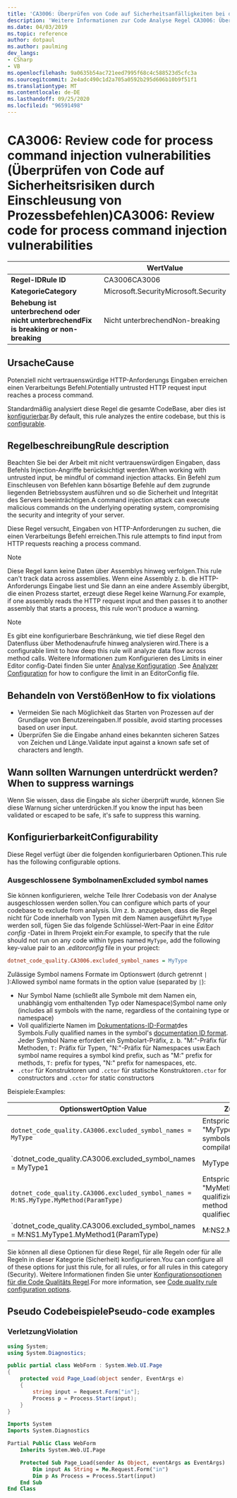 ```yaml
---
title: 'CA3006: Überprüfen von Code auf Sicherheitsanfälligkeiten bei der Prozess Befehls Injektion (Code Analyse)'
description: 'Weitere Informationen zur Code Analyse Regel CA3006: Überprüfen von Code auf Sicherheitsrisiken bei der Prozess Eingabe'
ms.date: 04/03/2019
ms.topic: reference
author: dotpaul
ms.author: paulming
dev_langs:
- CSharp
- VB
ms.openlocfilehash: 9a0635b54ac721eed7995f68c4c588523d5cfc3a
ms.sourcegitcommit: 2e4adc490c1d2a705a0592b295d606b10b9f51f1
ms.translationtype: MT
ms.contentlocale: de-DE
ms.lasthandoff: 09/25/2020
ms.locfileid: "96591498"
---
```

# <a name="ca3006-review-code-for-process-command-injection-vulnerabilities"></a><span data-ttu-id="aab22-103">CA3006: Review code for process command injection vulnerabilities (Überprüfen von Code auf Sicherheitsrisiken durch Einschleusung von Prozessbefehlen)</span><span class="sxs-lookup"><span data-stu-id="aab22-103">CA3006: Review code for process command injection vulnerabilities</span></span>

| | <span data-ttu-id="aab22-104">Wert</span><span class="sxs-lookup"><span data-stu-id="aab22-104">Value</span></span> |
|-|-|
| <span data-ttu-id="aab22-105">**Regel-ID**</span><span class="sxs-lookup"><span data-stu-id="aab22-105">**Rule ID**</span></span> |<span data-ttu-id="aab22-106">CA3006</span><span class="sxs-lookup"><span data-stu-id="aab22-106">CA3006</span></span>|
| <span data-ttu-id="aab22-107">**Kategorie**</span><span class="sxs-lookup"><span data-stu-id="aab22-107">**Category**</span></span> |<span data-ttu-id="aab22-108">Microsoft.Security</span><span class="sxs-lookup"><span data-stu-id="aab22-108">Microsoft.Security</span></span>|
| <span data-ttu-id="aab22-109">**Behebung ist unterbrechend oder nicht unterbrechend**</span><span class="sxs-lookup"><span data-stu-id="aab22-109">**Fix is breaking or non-breaking**</span></span> |<span data-ttu-id="aab22-110">Nicht unterbrechend</span><span class="sxs-lookup"><span data-stu-id="aab22-110">Non-breaking</span></span>|

## <a name="cause"></a><span data-ttu-id="aab22-111">Ursache</span><span class="sxs-lookup"><span data-stu-id="aab22-111">Cause</span></span>

<span data-ttu-id="aab22-112">Potenziell nicht vertrauenswürdige HTTP-Anforderungs Eingaben erreichen einen Verarbeitungs Befehl.</span><span class="sxs-lookup"><span data-stu-id="aab22-112">Potentially untrusted HTTP request input reaches a process command.</span></span>

<span data-ttu-id="aab22-113">Standardmäßig analysiert diese Regel die gesamte CodeBase, aber dies ist [konfigurierbar](#configurability).</span><span class="sxs-lookup"><span data-stu-id="aab22-113">By default, this rule analyzes the entire codebase, but this is [configurable](#configurability).</span></span>

## <a name="rule-description"></a><span data-ttu-id="aab22-114">Regelbeschreibung</span><span class="sxs-lookup"><span data-stu-id="aab22-114">Rule description</span></span>

<span data-ttu-id="aab22-115">Beachten Sie bei der Arbeit mit nicht vertrauenswürdigen Eingaben, dass Befehls Injection-Angriffe berücksichtigt werden.</span><span class="sxs-lookup"><span data-stu-id="aab22-115">When working with untrusted input, be mindful of command injection attacks.</span></span> <span data-ttu-id="aab22-116">Ein Befehl zum Einschleusen von Befehlen kann bösartige Befehle auf dem zugrunde liegenden Betriebssystem ausführen und so die Sicherheit und Integrität des Servers beeinträchtigen.</span><span class="sxs-lookup"><span data-stu-id="aab22-116">A command injection attack can execute malicious commands on the underlying operating system, compromising the security and integrity of your server.</span></span>

<span data-ttu-id="aab22-117">Diese Regel versucht, Eingaben von HTTP-Anforderungen zu suchen, die einen Verarbeitungs Befehl erreichen.</span><span class="sxs-lookup"><span data-stu-id="aab22-117">This rule attempts to find input from HTTP requests reaching a process command.</span></span>

> [!NOTE]
> <span data-ttu-id="aab22-118">Diese Regel kann keine Daten über Assemblys hinweg verfolgen.</span><span class="sxs-lookup"><span data-stu-id="aab22-118">This rule can't track data across assemblies.</span></span> <span data-ttu-id="aab22-119">Wenn eine Assembly z. b. die HTTP-Anforderungs Eingabe liest und Sie dann an eine andere Assembly übergibt, die einen Prozess startet, erzeugt diese Regel keine Warnung.</span><span class="sxs-lookup"><span data-stu-id="aab22-119">For example, if one assembly reads the HTTP request input and then passes it to another assembly that starts a process, this rule won't produce a warning.</span></span>

> [!NOTE]
> <span data-ttu-id="aab22-120">Es gibt eine konfigurierbare Beschränkung, wie tief diese Regel den Datenfluss über Methodenaufrufe hinweg analysieren wird.</span><span class="sxs-lookup"><span data-stu-id="aab22-120">There is a configurable limit to how deep this rule will analyze data flow across method calls.</span></span> <span data-ttu-id="aab22-121">Weitere Informationen zum Konfigurieren des Limits in einer Editor config-Datei finden Sie unter [Analyse Konfiguration](https://github.com/dotnet/roslyn-analyzers/blob/master/docs/Analyzer%20Configuration.md#dataflow-analysis) .</span><span class="sxs-lookup"><span data-stu-id="aab22-121">See [Analyzer Configuration](https://github.com/dotnet/roslyn-analyzers/blob/master/docs/Analyzer%20Configuration.md#dataflow-analysis) for how to configure the limit in an EditorConfig file.</span></span>

## <a name="how-to-fix-violations"></a><span data-ttu-id="aab22-122">Behandeln von Verstößen</span><span class="sxs-lookup"><span data-stu-id="aab22-122">How to fix violations</span></span>

- <span data-ttu-id="aab22-123">Vermeiden Sie nach Möglichkeit das Starten von Prozessen auf der Grundlage von Benutzereingaben.</span><span class="sxs-lookup"><span data-stu-id="aab22-123">If possible, avoid starting processes based on user input.</span></span>
- <span data-ttu-id="aab22-124">Überprüfen Sie die Eingabe anhand eines bekannten sicheren Satzes von Zeichen und Länge.</span><span class="sxs-lookup"><span data-stu-id="aab22-124">Validate input against a known safe set of characters and length.</span></span>

## <a name="when-to-suppress-warnings"></a><span data-ttu-id="aab22-125">Wann sollten Warnungen unterdrückt werden?</span><span class="sxs-lookup"><span data-stu-id="aab22-125">When to suppress warnings</span></span>

<span data-ttu-id="aab22-126">Wenn Sie wissen, dass die Eingabe als sicher überprüft wurde, können Sie diese Warnung sicher unterdrücken.</span><span class="sxs-lookup"><span data-stu-id="aab22-126">If you know the input has been validated or escaped to be safe, it's safe to suppress this warning.</span></span>

## <a name="configurability"></a><span data-ttu-id="aab22-127">Konfigurierbarkeit</span><span class="sxs-lookup"><span data-stu-id="aab22-127">Configurability</span></span>

<span data-ttu-id="aab22-128">Diese Regel verfügt über die folgenden konfigurierbaren Optionen.</span><span class="sxs-lookup"><span data-stu-id="aab22-128">This rule has the following configurable options.</span></span>

### <a name="excluded-symbol-names"></a><span data-ttu-id="aab22-129">Ausgeschlossene Symbolnamen</span><span class="sxs-lookup"><span data-stu-id="aab22-129">Excluded symbol names</span></span>

<span data-ttu-id="aab22-130">Sie können konfigurieren, welche Teile Ihrer Codebasis von der Analyse ausgeschlossen werden sollen.</span><span class="sxs-lookup"><span data-stu-id="aab22-130">You can configure which parts of your codebase to exclude from analysis.</span></span> <span data-ttu-id="aab22-131">Um z. b. anzugeben, dass die Regel nicht für Code innerhalb von Typen mit dem Namen ausgeführt `MyType` werden soll, fügen Sie das folgende Schlüssel-Wert-Paar in eine *Editor config* -Datei in Ihrem Projekt ein:</span><span class="sxs-lookup"><span data-stu-id="aab22-131">For example, to specify that the rule should not run on any code within types named `MyType`, add the following key-value pair to an *.editorconfig* file in your project:</span></span>

```ini
dotnet_code_quality.CA3006.excluded_symbol_names = MyType
```

<span data-ttu-id="aab22-132">Zulässige Symbol namens Formate im Optionswert (durch getrennt `|` ):</span><span class="sxs-lookup"><span data-stu-id="aab22-132">Allowed symbol name formats in the option value (separated by `|`):</span></span>

- <span data-ttu-id="aab22-133">Nur Symbol Name (schließt alle Symbole mit dem Namen ein, unabhängig vom enthaltenden Typ oder Namespace)</span><span class="sxs-lookup"><span data-stu-id="aab22-133">Symbol name only (includes all symbols with the name, regardless of the containing type or namespace)</span></span>
- <span data-ttu-id="aab22-134">Voll qualifizierte Namen im [Dokumentations-ID-Format](https://github.com/dotnet/csharplang/blob/master/spec/documentation-comments.md#id-string-format)des Symbols.</span><span class="sxs-lookup"><span data-stu-id="aab22-134">Fully qualified names in the symbol's [documentation ID format](https://github.com/dotnet/csharplang/blob/master/spec/documentation-comments.md#id-string-format).</span></span> <span data-ttu-id="aab22-135">Jeder Symbol Name erfordert ein Symbolart-Präfix, z. b. "M:"-Präfix für Methoden, `T:` Präfix für Typen, "N:"-Präfix für Namespaces usw.</span><span class="sxs-lookup"><span data-stu-id="aab22-135">Each symbol name requires a symbol kind prefix, such as "M:" prefix for methods, `T:` prefix for types, "N:" prefix for namespaces, etc.</span></span>
- <span data-ttu-id="aab22-136">`.ctor` für Konstruktoren und `.cctor` für statische Konstruktoren</span><span class="sxs-lookup"><span data-stu-id="aab22-136">`.ctor` for constructors and `.cctor` for static constructors</span></span>

<span data-ttu-id="aab22-137">Beispiele:</span><span class="sxs-lookup"><span data-stu-id="aab22-137">Examples:</span></span>

| <span data-ttu-id="aab22-138">Optionswert</span><span class="sxs-lookup"><span data-stu-id="aab22-138">Option Value</span></span> | <span data-ttu-id="aab22-139">Zusammenfassung</span><span class="sxs-lookup"><span data-stu-id="aab22-139">Summary</span></span> |
| --- | --- |
|`dotnet_code_quality.CA3006.excluded_symbol_names = MyType` | <span data-ttu-id="aab22-140">Entspricht allen Symbolen mit dem Namen "MyType" in der Kompilierung.</span><span class="sxs-lookup"><span data-stu-id="aab22-140">Matches all symbols named 'MyType' in the compilation</span></span>
|`dotnet_code_quality.CA3006.excluded_symbol_names = MyType1|MyType2` | <span data-ttu-id="aab22-141">Entspricht allen Symbolen mit dem Namen "MyType1" oder "MyType2" in der Kompilierung.</span><span class="sxs-lookup"><span data-stu-id="aab22-141">Matches all symbols named either 'MyType1' or 'MyType2' in the compilation</span></span>
|`dotnet_code_quality.CA3006.excluded_symbol_names = M:NS.MyType.MyMethod(ParamType)` | <span data-ttu-id="aab22-142">Entspricht der bestimmten Methode "MyMethod" mit der angegebenen voll qualifizierten Signatur.</span><span class="sxs-lookup"><span data-stu-id="aab22-142">Matches specific method 'MyMethod' with given fully qualified signature</span></span>
|`dotnet_code_quality.CA3006.excluded_symbol_names = M:NS1.MyType1.MyMethod1(ParamType)|M:NS2.MyType2.MyMethod2(ParamType)` | <span data-ttu-id="aab22-143">Entspricht den spezifischen Methoden "MyMethod1" und "MyMethod2" mit der entsprechenden voll qualifizierten Signatur.</span><span class="sxs-lookup"><span data-stu-id="aab22-143">Matches specific methods 'MyMethod1' and 'MyMethod2' with respective fully qualified signature</span></span>

<span data-ttu-id="aab22-144">Sie können all diese Optionen für diese Regel, für alle Regeln oder für alle Regeln in dieser Kategorie (Sicherheit) konfigurieren.</span><span class="sxs-lookup"><span data-stu-id="aab22-144">You can configure all of these options for just this rule, for all rules, or for all rules in this category (Security).</span></span> <span data-ttu-id="aab22-145">Weitere Informationen finden Sie unter [Konfigurationsoptionen für die Code Qualitäts Regel](../code-quality-rule-options.md).</span><span class="sxs-lookup"><span data-stu-id="aab22-145">For more information, see [Code quality rule configuration options](../code-quality-rule-options.md).</span></span>

## <a name="pseudo-code-examples"></a><span data-ttu-id="aab22-146">Pseudo Codebeispiele</span><span class="sxs-lookup"><span data-stu-id="aab22-146">Pseudo-code examples</span></span>

### <a name="violation"></a><span data-ttu-id="aab22-147">Verletzung</span><span class="sxs-lookup"><span data-stu-id="aab22-147">Violation</span></span>

```csharp
using System;
using System.Diagnostics;

public partial class WebForm : System.Web.UI.Page
{
    protected void Page_Load(object sender, EventArgs e)
    {
        string input = Request.Form["in"];
        Process p = Process.Start(input);
    }
}
```

```vb
Imports System
Imports System.Diagnostics

Partial Public Class WebForm
    Inherits System.Web.UI.Page

    Protected Sub Page_Load(sender As Object, eventArgs as EventArgs)
        Dim input As String = Me.Request.Form("in")
        Dim p As Process = Process.Start(input)
    End Sub
End Class
```
